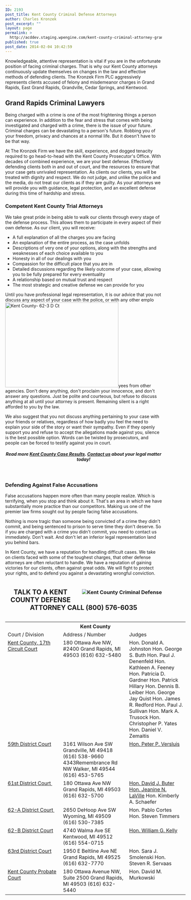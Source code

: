```yaml
---
ID: 2193
post_title: Kent County Criminal Defense Attorneys
author: Charles Kronzek
post_excerpt: ""
layout: page
permalink: >
  http://acddev.staging.wpengine.com/kent-county-criminal-attorney-grand-rapids-michigan-criminal-defense-lawyer.html
published: true
post_date: 2014-02-04 10:42:59
---
```

<div class="county-lis">

Knowledgeable, attentive representation is vital if you are in the unfortunate position of facing criminal charges. That is why our Kent County attorneys continuously update themselves on changes in the law and effective methods of defending clients. The Kronzek Firm PLC aggressively represents clients accused of felony and misdemeanor charges in Grand Rapids, East Grand Rapids, Grandville, Cedar Springs, and Kentwood.
<h2><strong>Grand Rapids Criminal Lawyers</strong></h2>
<span style="font-weight: 400;">Being charged with a crime is one of the most frightening things a person can experience. In addition to the fear and stress that comes with being investigated and charged with a crime, there is the issue of your future. Criminal charges can be devastating to a person's future. Robbing you of your freedom, privacy and chances at a normal life. But it doesn't have to be that way.</span>

<span style="font-weight: 400;">At The Kronzek Firm we have the skill, experience, and dogged tenacity required to go head-to-head with the Kent County Prosecutor's Office. With decades of combined experience, we are your best defense. Effectively defending clients both in and out of court, and the resources to ensure that your case gets unrivaled representation.
</span>
<span style="font-weight: 400;">As clients our clients, you will be treated with dignity and respect. We do not judge, and unlike the police and the media, do not treat our clients as if they are guilty. As your attorneys we will provide you with guidance, legal protection, and an excellent defense during this time of hardship and stress.</span>
<h3><strong>Competent Kent County Trial Attorneys</strong></h3>
We take great pride in being able to walk our clients through every stage of the defense process. This allows them to participate in every aspect of their own defense. As our client, you will receive:
<ul>
 	<li>A full explanation of all the charges you are facing</li>
 	<li>An explanation of the entire process, as the case unfolds</li>
 	<li>Descriptions of very one of your options, along with the strengths and weaknesses of each choice available to you</li>
 	<li>Honesty in all of our dealings with you</li>
 	<li>Compassion for the difficult place that you are in</li>
 	<li>Detailed discussions regarding the likely outcome of your case, allowing you to be fully prepared for every eventuality</li>
 	<li>A relationship based on mutual trust and respect</li>
 	<li>The most strategic and creative defense we can provide for you</li>
</ul>
Until you have professional legal representation, it is our advice that you not discuss any aspect of your case with the police, or with any other emplo<img class="alignleft wp-image-7320" src="http://acddev.staging.wpengine.com/wp-content/uploads/2014/02/Kent-62-3-D-Ct-300x225.jpg" alt="Kent County- 62-3 D Ct" width="364" height="273" />yees from other agencies. Don't deny anything, don't proclaim your innocence, and don't answer any questions. Just be polite and courteous, but refuse to discuss anything at all until your attorney is present. Remaining silent is a right afforded to you by the law.

We also suggest that you not discuss anything pertaining to your case with your friends or relatives, regardless of how badly you feel the need to explain your side of the story or want their sympathy. Even if they openly support you and refuse to accept the allegations made against you, silence is the best possible option. Words can be twisted by prosecutors, and people can be forced to testify against you in court.

</div>
<h5 style="text-align: center;"><strong>Read more <a href="http://acddev.staging.wpengine.com/proven-results.html">Kent County Case Results</a>.
<a href="http://acddev.staging.wpengine.com/contact-us.html">Contact us</a> about your legal matter today!</strong></h5>
&nbsp;
<div class="county-lis">
<h3><strong>Defending Against False Accusations</strong></h3>
<span style="font-weight: 400;">False accusations happen more often than many people realize. Which is terrifying, when you stop and think about it. That's an area in which we have substantially more practice than our competitors. Making us one of the premier law firms sought out by people facing false accusations.</span>

<span style="font-weight: 400;">Nothing is more tragic than someone being convicted of a crime they didn't commit, and being sentenced to prison to serve time they don't deserve. So if you are charged with a crime you didn't commit, you need to contact us immediately. Don't wait. And don't let an inferior legal representation land you behind bars.</span>

<span style="font-weight: 400;">In Kent County, we have a reputation for handling difficult cases. We take on clients faced with some of the toughest charges, that other defense attorneys are often reluctant to handle. We have a reputation of gaining victories for our clients, often against great odds. We will fight to protect your rights, and to defend you against a devastating wrongful conviction.</span>
<h3><img style="float: right; padding: 20px 0 20px 20px;" src="/images/county-img10.jpg" alt="Kent County Criminal Defense" /></h3>
&nbsp;

<center><span style="font-size: 150%;"><strong>
TALK TO A KENT COUNTY DEFENSE ATTORNEY
CALL (800) 576-6035</strong></span></center>&nbsp;
<table class="districts" style="width: 580px !important;" cellspacing="0">
<tbody>
<tr>
<th colspan="3">Kent County</th>
</tr>
<tr class="subjects">
<td width="225">Court / Division</td>
<td width="225">Address / Number</td>
<td width="225">Judges</td>
</tr>
<tr>
<td valign="top"><a href="https://www.accesskent.com/Courts/17thcc/" target="_blank">Kent County, 17th Circuit Court</a></td>
<td valign="top">180 Ottawa Ave NW, #2400
Grand Rapids, MI 49503
(616) 632-5480</td>
<td valign="top">Hon. Donald A. Johnston
Hon. George S. Buth
Hon. Paul J. Denenfeld
Hon. Kathleen A. Feeney
Hon. Patricia D. Gardner
Hon. Patrick Hillary
Hon. Dennis B. Leiber
Hon. George Jay Quist
Hon. James R. Redford
Hon. Paul J. Sullivan
Hon. Mark A. Trusock
Hon. Christopher P. Yates
Hon. Daniel V. Zemaitis</td>
</tr>
<tr>
<td valign="top"><a href="http://www.cityofgrandville.com/departments/59th-district-court" target="_blank">59th District Court </a></td>
<td valign="top">3161 Wilson Ave SW
Grandville, MI 49418
(616) 538-9660 4343Remembrance Rd NW
Walker, MI 49544
(616) 453-5765</td>
<td valign="top"><a href="http://www.cityofgrandville.com/departments/59th-district-court/judge-bio" target="_blank">Hon. Peter P. Versluis</a></td>
</tr>
<tr>
<td valign="top"><a href="http://www.grcourt.org/" target="_blank">61st District Court </a></td>
<td valign="top">180 Ottawa Ave NW
Grand Rapids, MI 49503
(616) 632-5700</td>
<td valign="top"><a href="https://www.grcourt.org/judge-david-j-buter/" target="_blank">Hon. David J. Buter</a>
<a href="https://www.grcourt.org/chief-judge-jeanine-n-laville/" target="_blank">Hon. Jeanine N. LaVille</a>
Hon. Kimberly A. Schaefer</td>
</tr>
<tr>
<td valign="top"><a href="http://www.ci.wyoming.mi.us/DistrictCourt/d-court.asp" target="_blank">62-A District Court </a></td>
<td valign="top">2650 DeHoop Ave SW
Wyoming, MI 49509
(616) 530-7385</td>
<td valign="top">Hon. Pablo Cortes
Hon. Steven Timmers</td>
</tr>
<tr>
<td valign="top"><a href="http://www.ci.kentwood.mi.us/cityhall/Departments/court.asp" target="_blank">62-B District Court</a></td>
<td valign="top">4740 Walma Ave SE
Kentwood, MI 49512
(616) 554-0715</td>
<td valign="top"><a href="http://www.ci.kentwood.mi.us/cityhall/Departments/court/Micellaneous-Pages/Meet-the-Judge.asp" target="_blank">Hon. William G. Kelly</a></td>
</tr>
<tr>
<td valign="top"><a href="http://www.accesskent.com/Courts/63dc/default.htm" target="_blank">63rd District Court</a></td>
<td valign="top">1950 E Beltline Ave NE
Grand Rapids, MI 49525
(616) 632-7770</td>
<td valign="top">Hon. Sara J. Smolenski
Hon. Steven R. Servaas</td>
</tr>
<tr>
<td valign="top"><a href="http://www.accesskent.com/Courts/Probate/default.htm" target="_blank">Kent County Probate Court</a></td>
<td valign="top">180 Ottawa Avenue NW, Suite 2500
Grand Rapids, MI 49503
(616) 632-5440</td>
<td valign="top">Hon. David M. Murkowski</td>
</tr>
</tbody>
</table>
</div>